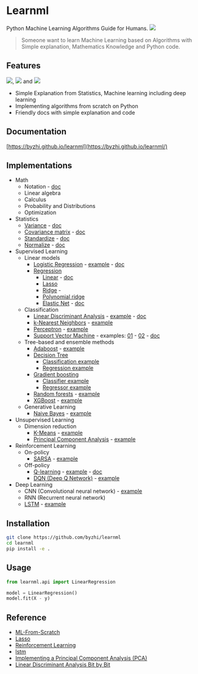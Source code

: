 # Learnml

Python Machine Learning Algorithms Guide for Humans. ![](https://img.shields.io/badge/Python-3.6+-blue.svg)

> Someone want to learn Machine Learning based on Algorithms with Simple explanation, Mathematics Knowledge and Python code.

## Features

![](https://img.shields.io/badge/-Simple_Explanation-red.svg), ![](https://img.shields.io/badge/-Mathematics-green.svg) and ![](https://img.shields.io/badge/-Python-blue.svg)
- Simple Explanation from Statistics, Machine learning including deep learning
- Implementing algorithms from scratch on Python
- Friendly docs with simple explanation and code

## Documentation

[https://byzhi.github.io/learnml](https://byzhi.github.io/learnml/)

## Implementations

- Math
  - Notation - [doc](https://byzhi.github.io/learnml/math/notation.html)
  - Linear algebra
  - Calculus
  - Probability and Distributions
  - Optimization
- Statistics
  - [Variance](https://github.com/byzhi/learnml/blob/master/learnml/utils/stats.py#L16) - [doc](https://byzhi.github.io/learnml/statistics/variance.html)
  - [Covariance matrix](https://github.com/byzhi/learnml/blob/master/learnml/utils/stats.py#L6) - [doc](https://byzhi.github.io/learnml/statistics/covariance_matrix.html)
  - [Standardize](https://github.com/byzhi/learnml/blob/master/learnml/utils/stats.py#L24) - [doc](https://byzhi.github.io/learnml/statistics/standardize.html)
  - [Normalize](https://github.com/byzhi/learnml/blob/master/learnml/utils/stats.py#L35) - [doc](https://byzhi.github.io/learnml/statistics/normalize.html)
- Supervised Learning
  - Linear models
    - [Logistic Regression](./learnml/supervised/logistic_regression.py) - [example](./examples/example_LogisticRegression.py) - [doc](https://byzhi.github.io/learnml/supervised/logistic_regression.html)
    - [Regression](./learnml/supervised/regression.py)
      - [Linear](./examples/example_LinearRegression.py) - [doc](https://byzhi.github.io/learnml/supervised/linear_regression.html)
      - [Lasso](./examples/example_LassoRegression.py)
      - [Ridge](./examples/example_RidgeRegression.py) -
      - [Polynomial ridge](./examples/example_PolynomialRidgeRegression.py)
      - [Elastic Net](./examples/example_ElasticNet.py) - [doc](https://byzhi.github.io/learnml/supervised/elastic_net.html)
  - Classification
    - [Linear Discriminant Analysis](./learnml/supervised/linear_discriminant_analysis.py) - [example](./examples/example_PCA_LDA.py) - [doc](https://byzhi.github.io/learnml/supervised/linear_discriminant_analysis.html)
    - [k-Nearest Neighbors](./learnml/supervised/k_nearest_neighbors.py) - [example](./examples/example_KNeighborsClassifier.py)
    - [Perceptron](./learnml/supervised/perceptron.py) - [example](./examples/example_Perceptron.py)
    - [Support Vector Machine](./learnml/supervised/support_vector_machine.py) - examples: [01](./examples/example_svm.py) - [02](./examples/example_svm_02.py) - [doc](https://byzhi.github.io/learnml/supervised/support_vector_machine.html)
  - Tree-based and ensemble methods
    - [Adaboost](./learnml/supervised/adaboost.py) - [example](./examples/example_Adaboost.py)
    - [Decision Tree](./learnml/supervised/decision_tree.py)
      - [Classification example](./examples/example_ClassificationTree.py)
      - [Regression example](./examples/example_RegressionTree.py)
    - [Gradient boosting](./learnml/supervised/gradient_boosting.py)
      - [Classifier example](./examples/example_GradientBoostingClassifier.py)
      - [Regressor example](./examples/example_GradientBoostingRegressor.py)
    - [Random forests](./learnml/supervised/random_forest.py) - [example](./examples/example_RandomForestClassifier.py)
    - [XGBoost](./learnml/supervised/xgboost.py) - [example](./examples/example_XGBoost.py)
  - Generative Learning
    - [Naive Bayes](./learnml/supervised/naive_bayes.py) - [example](./examples/example_GaussianNB.py)
- Unsupervised Learning
  - Dimension reduction
    - [K-Means](./learnml/unsupervised/kmeans.py) - [example](./examples/example_KMeans.py)
    - [Principal Component Analysis](./learnml/unsupervised/principal_component_analysis.py) - [example](./examples/example_PCA_LDA.py)
- Reinforcement Learning
  - On-policy
    - [SARSA](./learnml/reinforcement/qlsarsa/base.py) - [example](./examples/example_SARSA.py)
  - Off-policy
    - [Q-learning](./learnml/reinforcement/qlsarsa/base.py) - [example](./examples/example_QLearning.py) - [doc](https://byzhi.github.io/learnml/reinforcement/q_learning.html)
    - [DQN (Deep Q Network)](./learnml/reinforcement/dqn/DeepQNetwork.py) - [example](./examples/example_DeepQNetwork.py)
- Deep Learning
  - CNN (Convolutional neural network) - [example](./examples/example_CNN.py)
  - RNN (Recurrent neural network)
  - [LSTM](./learnml/deep/lstm.py) - [example](./examples/example_Lstm.py)


## Installation

```bash
git clone https://github.com/byzhi/learnml
cd learnml
pip install -e .
```

## Usage

```python
from learnml.api import LinearRegression

model = LinearRegression()
model.fit(X - y)
```

## Reference

- [ML-From-Scratch](https://github.com/eriklindernoren/ML-From-Scratch)
- [Lasso](https://github.com/satopirka/Lasso)
- [Reinforcement Learning](https://github.com/rlcode/reinforcement-learning)
- [lstm](https://github.com/nicodjimenez/lstm)
- [Implementing a Principal Component Analysis (PCA)](https://sebastianraschka.com/Articles/2014_pca_step_by_step.html)
- [Linear Discriminant Analysis Bit by Bit](https://sebastianraschka.com/Articles/2014_python_lda.html)